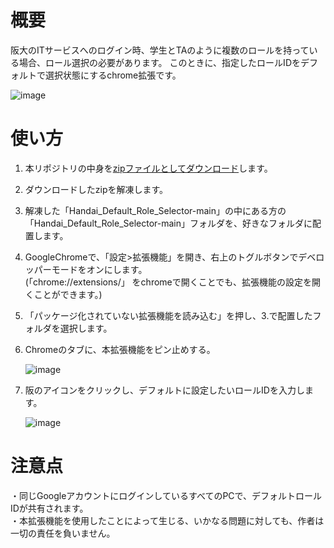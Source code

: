 # 概要
阪大のITサービスへのログイン時、学生とTAのように複数のロールを持っている場合、ロール選択の必要があります。
このときに、指定したロールIDをデフォルトで選択状態にするchrome拡張です。


![image](https://github.com/hotaru-conny/Handai_Default_Role_Selector/assets/63710354/cc000bc5-34e5-4b07-9fb0-02b96cc8ab58)

# 使い方
1. 本リポジトリの中身を[zipファイルとしてダウンロード](https://github.com/hotaru-conny/Handai_Default_Role_Selector/archive/main.zip)します。  
2. ダウンロードしたzipを解凍します。  
3. 解凍した「Handai_Default_Role_Selector-main」の中にある方の「Handai_Default_Role_Selector-main」フォルダを、好きなフォルダに配置します。  
4. GoogleChromeで、「設定>拡張機能」を開き、右上のトグルボタンでデベロッパーモードをオンにします。  
   (「chrome://extensions/」 をchromeで開くことでも、拡張機能の設定を開くことができます。)  
6. 「パッケージ化されていない拡張機能を読み込む」を押し、3.で配置したフォルダを選択します。
7. Chromeのタブに、本拡張機能をピン止めする。
   
   ![image](https://github.com/hotaru-conny/Handai_Default_Role_Selector/assets/63710354/f020f63a-cc14-4b0a-aa5a-499ce4a6acb9)
9. 阪のアイコンをクリックし、デフォルトに設定したいロールIDを入力します。
    
    ![image](https://github.com/hotaru-conny/Handai_Default_Role_Selector/assets/63710354/f23445ec-05f5-4591-b618-946b28aa5992)



# 注意点
・同じGoogleアカウントにログインしているすべてのPCで、デフォルトロールIDが共有されます。  
・本拡張機能を使用したことによって生じる、いかなる問題に対しても、作者は一切の責任を負いません。
